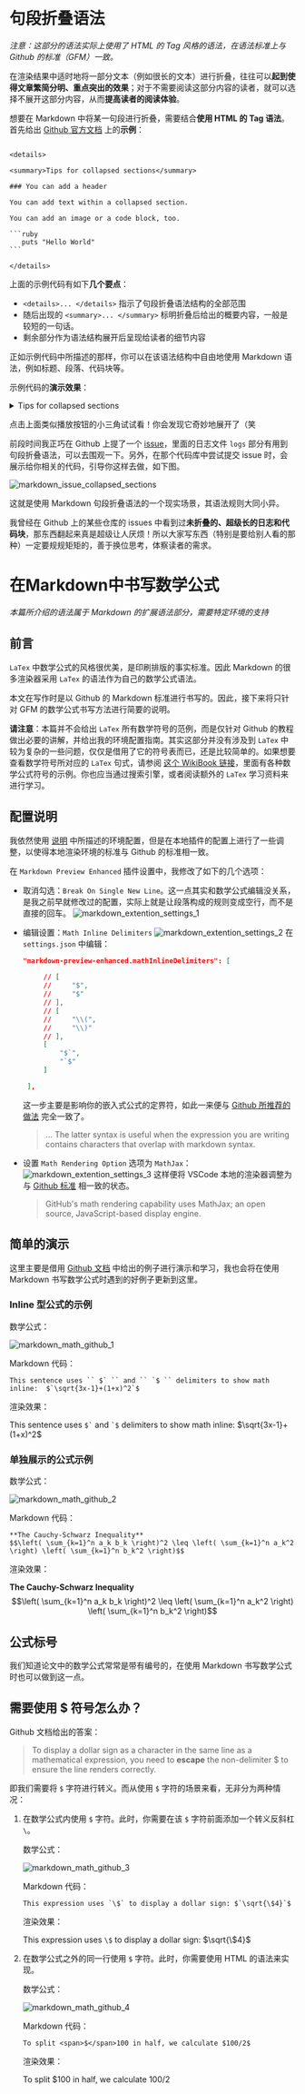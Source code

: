 # 句段折叠语法

*注意：这部分的语法实际上使用了 HTML 的 Tag 风格的语法，在语法标准上与 Github 的标准（GFM）一致。*

在渲染结果中适时地将一部分文本（例如很长的文本）进行折叠，往往可以**起到使得文章繁简分明、重点突出的效果**；对于不需要阅读这部分内容的读者，就可以选择不展开这部分内容，从而**提高读者的阅读体验**。

想要在 Markdown 中将某一句段进行折叠，需要结合**使用 HTML 的 Tag 语法**。首先给出 [Github 官方文档](https://docs.github.com/en/get-started/writing-on-github/working-with-advanced-formatting/organizing-information-with-collapsed-sections#creating-a-collapsed-section) 上的**示例**：

``````

<details>

<summary>Tips for collapsed sections</summary>

### You can add a header

You can add text within a collapsed section. 

You can add an image or a code block, too.

```ruby
   puts "Hello World"
```

</details>

``````

上面的示例代码有如下**几个要点**：

- `<details>... </details>` 指示了句段折叠语法结构的全部范围
- 随后出现的 `<summary>... </summary>` 标明折叠后给出的概要内容，一般是较短的一句话。
- 剩余部分作为语法结构展开后呈现给读者的细节内容

正如示例代码中所描述的那样，你可以在该语法结构中自由地使用 Markdown 语法，例如标题、段落、代码块等。

示例代码的**演示效果**：

<details>

<summary>Tips for collapsed sections</summary>

### You can add a header

You can add text within a collapsed section. 

You can add an image or a code block, too.

```ruby
   puts "Hello World"
```

</details>

点击上面类似播放按钮的小三角试试看！你会发现它奇妙地展开了（笑

前段时间我正巧在 Github 上提了一个 [issue](https://github.com/Fndroid/clash_for_windows_pkg/issues/4669)，里面的日志文件 `logs` 部分有用到句段折叠语法，可以去围观一下。另外，在那个代码库中尝试提交 issue 时，会展示给你相关的代码，引导你这样去做，如下图。

![markdown_issue_collapsed_sections](../images/markdown_issue_collapsed_sections.png)

这就是使用 Markdown 句段折叠语法的一个现实场景，其语法规则大同小异。

我曾经在 Github 上的某些仓库的 issues 中看到过**未折叠的、超级长的日志和代码块**，那东西翻起来真是超级让人厌烦！所以大家写东西（特别是要给别人看的那种）一定要规规矩矩的，善于换位思考，体察读者的需求。

# 在Markdown中书写数学公式

*本篇所介绍的语法属于 Markdown 的扩展语法部分，需要特定环境的支持*

## 前言

`LaTex` 中数学公式的风格很优美，是印刷排版的事实标准。因此 Markdown 的很多渲染器采用 `LaTex` 的语法作为自己的数学公式语法。

本文在写作时是以 Github 的 Markdown 标准进行书写的。因此，接下来将只针对 GFM 的数学公式书写方法进行简要的说明。

**请注意**：本篇并不会给出 `LaTex` 所有数学符号的范例，而是仅针对 Github 的教程做出必要的讲解，并给出我的环境配置指南。其实这部分并没有涉及到 `LaTex` 中较为复杂的一些问题，仅仅是借用了它的符号表而已，还是比较简单的。如果想要查看数学符号所对应的 `LaTex` 句式，请参阅 [这个 WikiBook 链接](https://en.wikibooks.org/wiki/LaTeX/Mathematics)，里面有各种数学公式符号的示例。你也应当通过搜索引擎，或者阅读额外的 `LaTex` 学习资料来进行学习。

## 配置说明

我依然使用 [说明](./description.md#我的环境配置) 中所描述的环境配置，但是在本地插件的配置上进行了一些调整，以使得本地渲染环境的标准与 Github 的标准相一致。

在 `Markdown Preview Enhanced` 插件设置中，我修改了如下的几个选项：

- 取消勾选：`Break On Single New Line`。这一点其实和数学公式编辑没关系，是我之前早就修改过的配置，实际上就是让段落构成的规则变成空行，而不是直接的回车。
   ![markdown_extention_settings_1](../images/markdown_extention_settings_1.png)
- 编辑设置：`Math Inline Delimiters`
   ![markdown_extention_settings_2](../images/markdown_extention_settings_2.png)
   在 `settings.json` 中编辑：
   ``` json
   "markdown-preview-enhanced.mathInlineDelimiters": [

        // [
        //     "$",
        //     "$"
        // ],
        // [
        //     "\\(",
        //     "\\)"
        // ],
        [
            "$`",
            "`$"
        ]

    ],
   ```
   这一步主要是影响你的嵌入式公式的定界符，如此一来便与 [Github 所推荐的做法](https://docs.github.com/en/get-started/writing-on-github/working-with-advanced-formatting/writing-mathematical-expressions#writing-inline-expressions) 完全一致了。
   > ... The latter syntax is useful when the expression you are writing contains characters that overlap with markdown syntax. 

- 设置 `Math Rendering Option` 选项为 `MathJax`：
   ![markdown_extention_settings_3](../images/markdown_extention_settings_3.png)
   这样便将 VSCode 本地的渲染器调整为与 [Github 标准](https://docs.github.com/en/get-started/writing-on-github/working-with-advanced-formatting/writing-mathematical-expressions#about-writing-mathematical-expressions) 相一致的状态。
   > GitHub's math rendering capability uses MathJax; an open source, JavaScript-based display engine.

## 简单的演示

这里主要是借用 [Github 文档](https://docs.github.com/en/get-started/writing-on-github/working-with-advanced-formatting/writing-mathematical-expressions) 中给出的例子进行演示和学习，我也会将在使用 Markdown 书写数学公式时遇到的好例子更新到这里。

### Inline 型公式的示例

数学公式：

![markdown_math_github_1](../images/markdown_math_github_1.png)

Markdown 代码：

```
This sentence uses `` $` `` and `` `$ `` delimiters to show math inline:  $`\sqrt{3x-1}+(1+x)^2`$
```

渲染效果：

This sentence uses `` $` `` and `` `$ `` delimiters to show math inline:  $`\sqrt{3x-1}+(1+x)^2`$

### 单独展示的公式示例

数学公式：

![markdown_math_github_2](../images/markdown_math_github_2.png)

Markdown 代码：

```
**The Cauchy-Schwarz Inequality**
$$\left( \sum_{k=1}^n a_k b_k \right)^2 \leq \left( \sum_{k=1}^n a_k^2 \right) \left( \sum_{k=1}^n b_k^2 \right)$$
```

渲染效果：

**The Cauchy-Schwarz Inequality**
$$\left( \sum_{k=1}^n a_k b_k \right)^2 \leq \left( \sum_{k=1}^n a_k^2 \right) \left( \sum_{k=1}^n b_k^2 \right)$$

## 公式标号

我们知道论文中的数学公式常常是带有编号的，在使用 Markdown 书写数学公式时也可以做到这一点。

## 需要使用 $ 符号怎么办？

Github 文档给出的答案：

> To display a dollar sign as a character in the same line as a mathematical expression, you need to **escape** the non-delimiter $ to ensure the line renders correctly.

即我们需要将 `$` 字符进行转义。而从使用 `$` 字符的场景来看，无非分为两种情况：

1. 在数学公式内使用 `$` 字符。此时，你需要在该 `$` 字符前面添加一个转义反斜杠 `\`。

   数学公式：

   ![markdown_math_github_3](../images/markdown_math_github_3.png)

   Markdown 代码：

   ```
   This expression uses `\$` to display a dollar sign: $`\sqrt{\$4}`$
   ```

   渲染效果：

   This expression uses `\$` to display a dollar sign: $`\sqrt{\$4}`$

2. 在数学公式之外的同一行使用 `$` 字符。此时，你需要使用 HTML 的语法来实现。

   数学公式：

   ![markdown_math_github_4](../images/markdown_math_github_4.webp)

   Markdown 代码：

   ```
   To split <span>$</span>100 in half, we calculate $100/2$
   ```

   渲染效果：

   To split <span>$</span>100 in half, we calculate $100/2$

